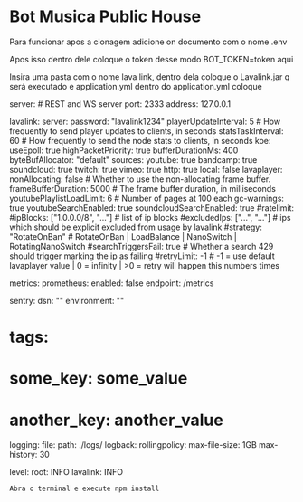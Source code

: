 # Bot Musica Public House

Para funcionar apos a clonagem adicione on documento com o nome .env

Apos isso dentro dele coloque o token desse modo BOT_TOKEN=token aqui

Insira uma pasta com o nome lava link, dentro dela coloque o Lavalink.jar q será executado e application.yml
dentro do application.yml coloque

server: # REST and WS server
  port: 2333
  address: 127.0.0.1

lavalink:
  server:
    password: "lavalink1234"
    playerUpdateInterval: 5 # How frequently to send player updates to clients, in seconds
    statsTaskInterval: 60 # How frequently to send the node stats to clients, in seconds
    koe:
      useEpoll: true
      highPacketPriority: true
      bufferDurationMs: 400
      byteBufAllocator: "default"
    sources:
      youtube: true
      bandcamp: true
      soundcloud: true
      twitch: true
      vimeo: true
      http: true
      local: false
    lavaplayer:
      nonAllocating: false # Whether to use the non-allocating frame buffer.
      frameBufferDuration: 5000 # The frame buffer duration, in milliseconds
      youtubePlaylistLoadLimit: 6 # Number of pages at 100 each
      gc-warnings: true
      youtubeSearchEnabled: true
      soundcloudSearchEnabled: true
      #ratelimit:
        #ipBlocks: ["1.0.0.0/8", "..."] # list of ip blocks
        #excludedIps: ["...", "..."] # ips which should be explicit excluded from usage by lavalink
        #strategy: "RotateOnBan" # RotateOnBan | LoadBalance | NanoSwitch | RotatingNanoSwitch
        #searchTriggersFail: true # Whether a search 429 should trigger marking the ip as failing
        #retryLimit: -1 # -1 = use default lavaplayer value | 0 = infinity | >0 = retry will happen this numbers times

metrics:
  prometheus:
    enabled: false
    endpoint: /metrics

sentry:
  dsn: ""
  environment: ""
#  tags:
#    some_key: some_value
#    another_key: another_value

logging:
  file:
    path: ./logs/
  logback:
    rollingpolicy:
      max-file-size: 1GB
      max-history: 30

  level:
    root: INFO
    lavalink: INFO

    Abra o terminal e execute npm install